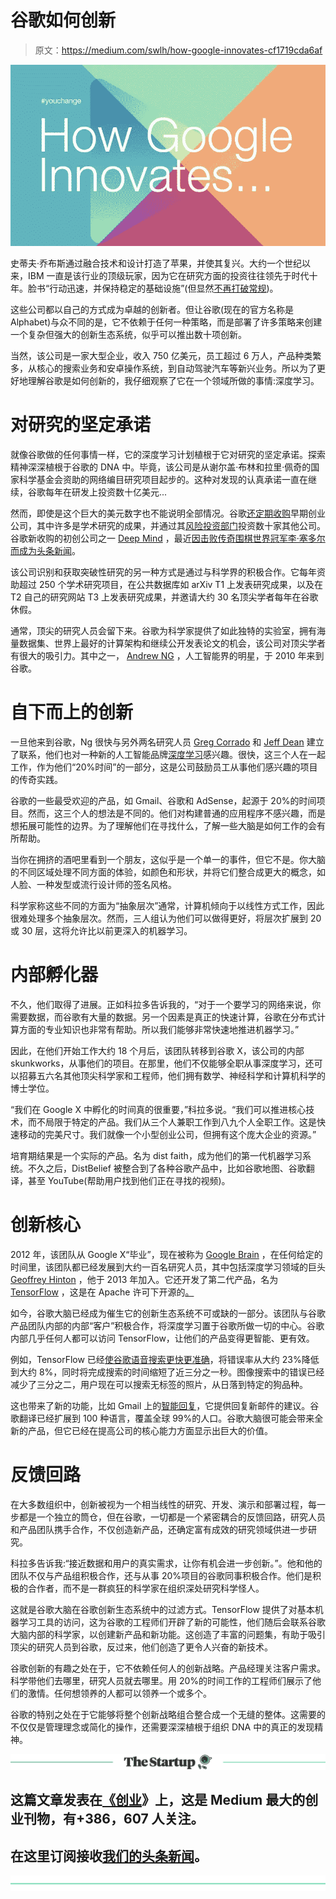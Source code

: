 # 谷歌如何创新

> 原文：<https://medium.com/swlh/how-google-innovates-cf1719cda6af>

![](img/02d20b0404c2e3151fab52e7da6073f8.png)

史蒂夫·乔布斯通过融合技术和设计打造了苹果，并使其复兴。大约一个世纪以来，IBM 一直是该行业的顶级玩家，因为它在研究方面的投资往往领先于时代十年。脸书“行动迅速，并保持稳定的基础设施”(但显然[不再打破常规](https://mashable.com/2014/04/30/facebooks-new-mantra-move-fast-with-stability/#h0_ORZYTUsq3))。

这些公司都以自己的方式成为卓越的创新者。但让谷歌(现在的官方名称是 Alphabet)与众不同的是，它不依赖于任何一种策略，而是部署了许多策略来创建一个复杂但强大的创新生态系统，似乎可以推出数十项创新。

当然，该公司是一家大型企业，收入 750 亿美元，员工超过 6 万人，产品种类繁多，从核心的搜索业务和安卓操作系统，到自动驾驶汽车等新兴业务。所以为了更好地理解谷歌是如何创新的，我仔细观察了它在一个领域所做的事情:深度学习。

# 对研究的坚定承诺

就像谷歌做的任何事情一样，它的深度学习计划植根于它对研究的坚定承诺。探索精神深深植根于谷歌的 DNA 中。毕竟，该公司是从谢尔盖·布林和拉里·佩奇的国家科学基金会资助的网络编目研究项目起步的。这种对发现的认真承诺一直在继续，谷歌每年在研发上投资数十亿美元...

然而，即使是这个巨大的美元数字也不能说明全部情况。谷歌[还定期收购](https://en.wikipedia.org/wiki/List_of_mergers_and_acquisitions_by_Google)早期创业公司，其中许多是学术研究的成果，并通过其[风险投资部门](https://en.wikipedia.org/wiki/GV_(company))投资数十家其他公司。谷歌新收购的初创公司之一 [Deep Mind](https://deepmind.com/index.html) ，最近[因击败传奇围棋世界冠军李·塞多尔而成为头条新闻](https://www.theatlantic.com/technology/archive/2016/03/the-invisible-opponent/475611/)。

该公司识别和获取突破性研究的另一种方式是通过与科学界的积极合作。它每年资助超过 250 个学术研究项目，在公共数据库如 arXiv T1 上发表研究成果，以及在 T2 自己的研究网站 T3 上发表研究成果，并邀请大约 30 名顶尖学者每年在谷歌休假。

通常，顶尖的研究人员会留下来。谷歌为科学家提供了如此独特的实验室，拥有海量数据集、世界上最好的计算架构和继续公开发表论文的机会，该公司对顶尖学者有很大的吸引力。其中之一， [Andrew NG](https://en.wikipedia.org/wiki/Andrew_Ng) ，人工智能界的明星，于 2010 年来到谷歌。

# 自下而上的创新

一旦他来到谷歌，Ng 很快与另外两名研究人员 [Greg Corrado](https://research.google.com/pubs/GregCorrado.html) 和 [Jeff Dean](https://research.google.com/pubs/jeff.html) 建立了联系，他们也对一种新的人工智能品牌[深度学习](https://en.wikipedia.org/wiki/Deep_learning)感兴趣。很快，这三个人在一起工作，作为他们“20%时间”的一部分，这是公司鼓励员工从事他们感兴趣的项目的传奇实践。

谷歌的一些最受欢迎的产品，如 Gmail、谷歌和 AdSense，起源于 20%的时间项目。然而，这三个人的想法是不同的。他们对构建普通的应用程序不感兴趣，而是想拓展可能性的边界。为了理解他们在寻找什么，了解一些大脑是如何工作的会有所帮助。

当你在拥挤的酒吧里看到一个朋友，这似乎是一个单一的事件，但它不是。你大脑的不同区域处理不同方面的体验，如颜色和形状，并将它们整合成更大的概念，如人脸、一种发型或流行设计师的签名风格。

科学家称这些不同的方面为“抽象层次”通常，计算机倾向于以线性方式工作，因此很难处理多个抽象层次。然而，三人组认为他们可以做得更好，将层次扩展到 20 或 30 层，这将允许比以前更深入的机器学习。

# 内部孵化器

不久，他们取得了进展。正如科拉多告诉我的，“对于一个要学习的网络来说，你需要数据，而谷歌有大量的数据。另一个因素是真正的快速计算，谷歌在分布式计算方面的专业知识也非常有帮助。所以我们能够非常快速地推进机器学习。”

因此，在他们开始工作大约 18 个月后，该团队转移到谷歌 X，该公司的内部 skunkworks，从事他们的项目。在那里，他们不仅能够全职从事深度学习，还可以招募五六名其他顶尖科学家和工程师，他们拥有数学、神经科学和计算机科学的博士学位。

“我们在 Google X 中孵化的时间真的很重要，”科拉多说。“我们可以推进核心技术，而不局限于特定的产品。我们从三个人兼职工作到八九个人全职工作。这是快速移动的完美尺寸。我们就像一个小型创业公司，但拥有这个庞大企业的资源。”

培育期结果是一个实际的产品。名为 dist faith，成为他们的第一代机器学习系统。不久之后，DistBelief 被整合到了各种谷歌产品中，比如谷歌地图、谷歌翻译，甚至 YouTube(帮助用户找到他们正在寻找的视频)。

# 创新核心

2012 年，该团队从 Google X“毕业”，现在被称为 [Google Brain](https://en.wikipedia.org/wiki/Google_Brain) ，在任何给定的时间里，该团队都已经发展到大约一百名研究人员，其中包括深度学习领域的巨头 [Geoffrey Hinton](https://en.wikipedia.org/wiki/Geoffrey_Hinton) ，他于 2013 年加入。它还开发了第二代产品，名为 [TensorFlow](https://www.tensorflow.org/) ，这是在 Apache 许可下开源的[。](https://www.wired.com/2015/11/google-open-sourcing-tensorflow-shows-ais-future-is-data-not-code/)

如今，谷歌大脑已经成为催生它的创新生态系统不可或缺的一部分。该团队与谷歌产品团队内部的内部“客户”积极合作，将深度学习置于谷歌所做一切的中心。谷歌内部几乎任何人都可以访问 TensorFlow，让他们的产品变得更智能、更有效。

例如，TensorFlow 已经[使谷歌语音搜索更快更准确](https://googleresearch.blogspot.com/2015/09/google-voice-search-faster-and-more.html)，将错误率从大约 23%降低到大约 8%，同时将完成搜索的时间缩短了近三分之一秒。图像搜索中的错误已经减少了三分之二，用户现在可以搜索无标签的照片，从日落到特定的狗品种。

这也带来了新的功能，比如 Gmail 上的[智能回复](https://www.wired.com/2015/11/google-is-using-ai-to-create-automatic-replies-in-gmail/)，它提供回复新邮件的建议。谷歌翻译已经扩展到 100 种语言，覆盖全球 99%的人口。谷歌大脑很可能会带来全新的产品，但它已经在提高公司的核心能力方面显示出巨大的价值。

# 反馈回路

在大多数组织中，创新被视为一个相当线性的研究、开发、演示和部署过程，每一步都是一个独立的筒仓，但在谷歌，一切都是一个紧密耦合的反馈回路，研究人员和产品团队携手合作，不仅创造新产品，还确定富有成效的研究领域供进一步研究。

科拉多告诉我:“接近数据和用户的真实需求，让你有机会进一步创新。”。他和他的团队不仅与产品组积极合作，还与从事 20%项目的谷歌同事积极合作。他们是积极的合作者，而不是一群疯狂的科学家在组织深处研究科学怪人。

这就是谷歌大脑在谷歌创新生态系统中的过滤方式。TensorFlow 提供了对基本机器学习工具的访问，这为谷歌的工程师们开辟了新的可能性，他们随后会联系谷歌大脑内部的科学家，以创建新产品和新功能。这创造了丰富的问题集，有助于吸引顶尖的研究人员到谷歌，反过来，他们创造了更令人兴奋的新技术。

谷歌创新的有趣之处在于，它不依赖任何人的创新战略。产品经理关注客户需求。科学带他们去哪里，研究人员就去哪里。用 20%的时间工作的工程师们展示了他们的激情。任何想领养的人都可以领养一个或多个。

谷歌的特别之处在于它能够将整个创新战略组合整合成一个无缝的整体。这需要的不仅仅是管理理念或简化的操作，还需要深深植根于组织 DNA 中的真正的发现精神。

[![](img/308a8d84fb9b2fab43d66c117fcc4bb4.png)](https://medium.com/swlh)

## 这篇文章发表在[《创业](https://medium.com/swlh)》上，这是 Medium 最大的创业刊物，有+386，607 人关注。

## 在这里订阅接收[我们的头条新闻](http://growthsupply.com/the-startup-newsletter/)。

[![](img/b0164736ea17a63403e660de5dedf91a.png)](https://medium.com/swlh)